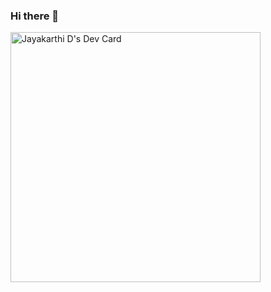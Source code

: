 ### Hi there 👋

<!--
**jayakarthid/jayakarthid** is a ✨ _special_ ✨ repository because its `README.md` (this file) appears on your GitHub profile.

Here are some ideas to get you started:

- 🔭 I’m currently working on ...
- 🌱 I’m currently learning ...
- 👯 I’m looking to collaborate on ...
- 🤔 I’m looking for help with ...
- 💬 Ask me about ...
- 📫 How to reach me: ...
- 😄 Pronouns: ...
- ⚡ Fun fact: ...
-->
<a href="https://app.daily.dev/jkarthid"><img src="https://api.daily.dev/devcards/723b986b784b4e9f8e3c253186587a58.png?r=4yr" width="400" alt="Jayakarthi D's Dev Card"/></a>
